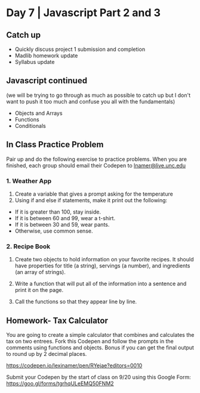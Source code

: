 # Day 7	 | Javascript Part 2 and 3

## Catch up
- Quickly discuss project 1 submission and completion
- Madlib homework update
- Syllabus update

## Javascript continued
(we will be trying to go through as much as possible to catch up but I don't want to push it too much and confuse you all with the fundamentals)

- Objects and Arrays
- Functions
- Conditionals

## In Class Practice Problem
Pair up and do the following exercise to practice problems. When you are finished, each group should email their Codepen to lnamer@live.unc.edu

### 1. Weather App
1. Create a variable that gives a prompt asking for the temperature
2. Using if and else if statements, make it print out the following:
- If it is greater than 100, stay inside.
- If it is between 60 and 99, wear a t-shirt.
- If it is between 30 and 59, wear pants.
- Otherwise, use common sense.

### 2. Recipe Book
1. Create two objects to hold information on your favorite recipes. It should have properties for title (a string), servings (a number), and ingredients (an array of strings).

2. Write a function that will put all of the information into a sentence and print it on the page.

3. Call the functions so that they appear line by line.


## Homework- Tax Calculator
You are going to create a simple calculator that combines and calculates the tax on two entrees. Fork this Codepen and follow the prompts in the comments using functions and objects. Bonus if you can get the final output to round up by 2 decimal places. 

https://codepen.io/lexinamer/pen/RYejae?editors=0010

Submit your Codepen by the start of class on 9/20 using this Google Form:
https://goo.gl/forms/tgrhqULeEMQ50FNM2

